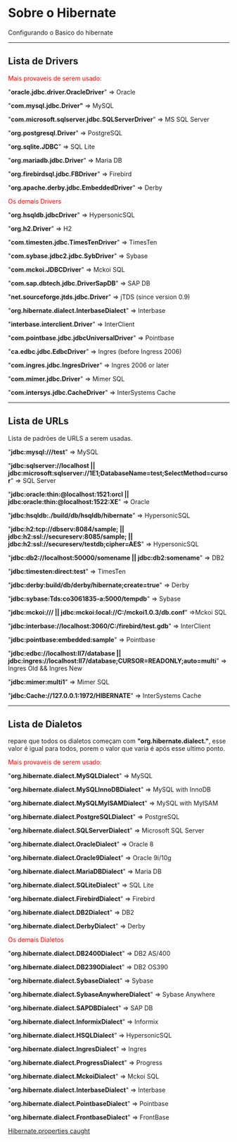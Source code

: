 <h1>Sobre o Hibernate</h1>
<p>Configurando o Basico do hibernate</p>





<hr>
<h2>Lista de Drivers</h2>
<div>
<p style="color:red">Mais provaveis de serem usado:</p>
<p>"<b>oracle.jdbc.driver.OracleDriver</b>" => Oracle</p>
<p>"<b>com.mysql.jdbc.Driver"</b> => MySQL</p>
<p>"<b>com.microsoft.sqlserver.jdbc.SQLServerDriver</b>" => MS SQL Server</p>
<p>"<b>org.postgresql.Driver</b>" => PostgreSQL</p>
<p>"<b>org.sqlite.JDBC</b>" => SQL Lite</p>
<p>"<b>org.mariadb.jdbc.Driver</b>" => Maria DB</p>
<p>"<b>org.firebirdsql.jdbc.FBDriver</b>" => Firebird</p>
<p>"<b>org.apache.derby.jdbc.EmbeddedDriver</b>" => Derby </p>
</div>
<div>
<p style="color:red">Os demais Drivers</p>
<p>"<b>org.hsqldb.jdbcDriver</b>" => HypersonicSQL</p>
<p>"<b>org.h2.Driver</b>" => H2</p>
<p>"<b>com.timesten.jdbc.TimesTenDriver</b>" => TimesTen</p>
<p>"<b>com.sybase.jdbc2.jdbc.SybDriver</b>" => Sybase</p>
<p>"<b>com.mckoi.JDBCDriver</b>" => Mckoi SQL</p>
<p>"<b>com.sap.dbtech.jdbc.DriverSapDB</b>" => SAP DB</p>
<p>"<b>net.sourceforge.jtds.jdbc.Driver</b>" => jTDS (since version 0.9)</p>
<p>"<b>org.hibernate.dialect.InterbaseDialect</b>" => Interbase</p>
<p>"<b>interbase.interclient.Driver</b>" => InterClient</p>
<p>"<b>com.pointbase.jdbc.jdbcUniversalDriver</b>" => Pointbase</p>
<p>"<b>ca.edbc.jdbc.EdbcDriver</b>" => Ingres (before Ingress 2006)</p>
<p>"<b>com.ingres.jdbc.IngresDriver</b>" => Ingres 2006 or later</p>
<p>"<b>com.mimer.jdbc.Driver</b>" => Mimer SQL</p>
<p>"<b>com.intersys.jdbc.CacheDriver</b>" => InterSystems Cache</p>
</div>
<hr>
<h2>Lista de URLs</h2>
<p>Lista de padrões de URLS a serem usadas.</p>
<p>"<b>jdbc:mysql:///test</b>" => MySQL</p>
<p>"<b>jdbc:sqlserver://localhost || jdbc:microsoft:sqlserver://1E1;DatabaseName=test;SelectMethod=cursor</b>" => SQL Server</p>
<p>"<b>jdbc:oracle:thin:@localhost:1521:orcl || jdbc:oracle:thin:@localhost:1522:XE</b>" => Oracle</p>
<p>"<b>jdbc:hsqldb:./build/db/hsqldb/hibernate</b>" => HypersonicSQL</p>
<p>"<b>jdbc:h2:tcp://dbserv:8084/sample; || jdbc:h2:ssl://secureserv:8085/sample;  || jdbc:h2:ssl://secureserv/testdb;cipher=AES</b>" => HypersonicSQL</p>
<p>"<b>jdbc:db2://localhost:50000/somename || jdbc:db2:somename</b>" => DB2</p>
<p>"<b>jdbc:timesten:direct:test</b>" => TimesTen</p>
<p>"<b>jdbc:derby:build/db/derby/hibernate;create=true</b>" => Derby</p>
<p>"<b>jdbc:sybase:Tds:co3061835-a:5000/tempdb</b>" => Sybase</p>
<p>"<b>jdbc:mckoi:/// || jdbc:mckoi:local://C:/mckoi1.0.3/db.conf</b>" =>Mckoi SQL </p>
<p>"<b>jdbc:interbase://localhost:3060/C:/firebird/test.gdb</b>" => InterClient</p>
<p>"<b>jdbc:pointbase:embedded:sample</b>" => Pointbase</p>
<p>"<b>jdbc:edbc://localhost:II7/database || jdbc:ingres://localhost:II7/database;CURSOR=READONLY;auto=multi</b>" => Ingres Old && Ingres New</p>
<p>"<b>jdbc:mimer:multi1</b>" => Mimer SQL</p>
<p>"<b>jdbc:Cache://127.0.0.1:1972/HIBERNATE</b>" => InterSystems Cache</p>

<hr>
<h2>Lista de Dialetos</h2>
<p>repare que todos os dialetos começam com <b>"org.hibernate.dialect."</b>, esse valor é igual para todos, porem o valor que varia é após esse ultimo ponto. </p>
<div>
<p style="color:red">Mais provaveis de serem usado:</p>
<p>"<b>org.hibernate.dialect.MySQLDialect</b>" => MySQL</p>
<p>"<b>org.hibernate.dialect.MySQLInnoDBDialect</b>" => MySQL with InnoDB</p>
<p>"<b>org.hibernate.dialect.MySQLMyISAMDialect</b>" => MySQL with MyISAM</p>
<p>"<b>org.hibernate.dialect.PostgreSQLDialect</b>" => PostgreSQL</p>
<p>"<b>org.hibernate.dialect.SQLServerDialect</b>" => Microsoft SQL Server</p>
<p>"<b>org.hibernate.dialect.OracleDialect</b>" =>  Oracle 8</p>
<p>"<b>org.hibernate.dialect.Oracle9Dialect</b>" => Oracle 9i/10g</p>
<p>"<b>org.hibernate.dialect.MariaDBDialect</b>" =>  Maria DB</p>
<p>"<b>org.hibernate.dialect.SQLiteDialect</b>" =>  SQL Lite</p>
<p>"<b>org.hibernate.dialect.FirebirdDialect</b>" => Firebird</p>
<p>"<b>org.hibernate.dialect.DB2Dialect</b>" => DB2</p>
<p>"<b>org.hibernate.dialect.DerbyDialect</b>" => Derby</p>
</div>
<div>
<p style="color:red">Os demais Dialetos</p>
<p>"<b>org.hibernate.dialect.DB2400Dialect</b>" => DB2 AS/400</p>
<p>"<b>org.hibernate.dialect.DB2390Dialect</b>" =>  DB2 OS390</p>
<p>"<b>org.hibernate.dialect.SybaseDialect</b>" => Sybase</p>
<p>"<b>org.hibernate.dialect.SybaseAnywhereDialect</b>" => Sybase Anywhere</p>
<p>"<b>org.hibernate.dialect.SAPDBDialect</b>" => SAP DB</p>
<p>"<b>org.hibernate.dialect.InformixDialect</b>" => Informix</p>
<p>"<b>org.hibernate.dialect.HSQLDialect</b>" => HypersonicSQL</p>
<p>"<b>org.hibernate.dialect.IngresDialect</b>" => Ingres</p>
<p>"<b>org.hibernate.dialect.ProgressDialect</b>" => Progress</p>
<p>"<b>org.hibernate.dialect.MckoiDialect</b>" => Mckoi SQL</p>
<p>"<b>org.hibernate.dialect.InterbaseDialect</b>" => Interbase</p>
<p>"<b>org.hibernate.dialect.PointbaseDialect</b>" => Pointbase</p>
<p>"<b>org.hibernate.dialect.FrontbaseDialect</b>" => FrontBase</p>
</div>
<a href="https://github.com/hibernate/hibernate-orm/blob/master/etc/hibernate.properties" target"_blank">Hibernate.properties caught</a>